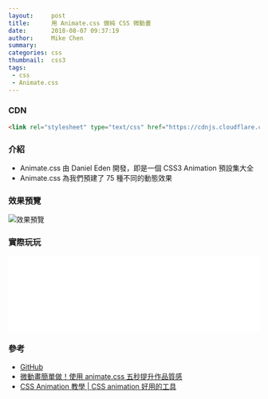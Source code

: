 ```yaml
---
layout:     post
title:      用 Animate.css 做純 CSS 微動畫
date:       2018-08-07 09:37:19
author:     Mike Chen
summary:    
categories: css
thumbnail:  css3
tags:
 - css
 - Animate.css
---
```


### CDN

```html
<link rel="stylesheet" type="text/css" href="https://cdnjs.cloudflare.com/ajax/libs/animate.css/3.7.0/animate.min.css"/>
```

### 介紹
* Animate.css 由 Daniel Eden 開發，即是一個 CSS3 Animation 預設集大全
* Animate.css 為我們預建了 75 種不同的動態效果

### 效果預覽
![效果預覽](https://i.imgur.com/XiR4uhG.gif)


### 實際玩玩
<div class="iframe-rwd">
    <iframe scrolling='no' title='Animate.css Sample' src='//codepen.io/mikechen2017/embed/gjddpq/?height=265&theme-id=0&default-tab=css,result&embed-version=2' frameborder='no' allowtransparency='true' allowfullscreen='true' style='width: 100%;'>See the Pen <a href='https://codepen.io/mikechen2017/pen/gjddpq/'>Animate.css Sample</a> by Mike Chen (<a href='https://codepen.io/mikechen2017'>@mikechen2017</a>) on <a href='https://codepen.io'>CodePen</a>.
</iframe>
</div>


### 參考
* [GitHub](https://github.com/daneden/animate.css/)
* [微動畫簡單做！使用 animate.css 五秒提升作品質感](http://blog.infographics.tw/2016/11/animate-css/)
* [CSS Animation 教學 | CSS animation 好用的工具](https://www.youtube.com/watch?v=Y4xBYZJSvuM)